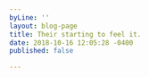 ```yaml
---
byLine: ''
layout: blog-page
title: Their starting to feel it.
date: 2018-10-16 12:05:28 -0400
published: false

---
```

